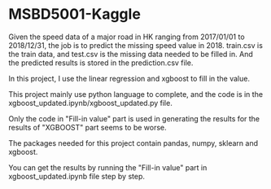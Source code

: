 # MSBD5001-Kaggle

Given the speed data of a major road in HK ranging from 2017/01/01 to 2018/12/31, the job is to predict the missing speed value in 2018. train.csv is the train data, and test.csv is the missing data needed to be filled in. And the predicted results is stored in the prediction.csv file. 

In this project, I use the linear regression and xgboost to fill in the value.

This project mainly use python language to complete, and the code is in the xgboost_updated.ipynb/xgboost_updated.py file. 

Only the code in "Fill-in value" part is used in generating the results for the results of "XGBOOST" part seems to be worse.

The packages needed for this project contain pandas, numpy, sklearn and xgboost.

You can get the results by running the "Fill-in value" part in xgboost_updated.ipynb file step by step. 
